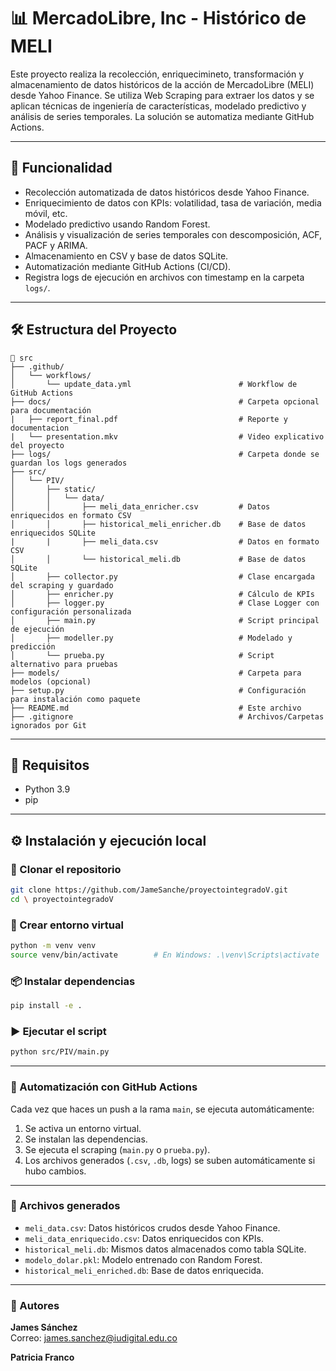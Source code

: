 # 📊 MercadoLibre, Inc - Histórico de MELI

Este proyecto realiza la recolección,  enriquecimineto,  transformación y almacenamiento de datos históricos de la acción de MercadoLibre (MELI) desde Yahoo Finance. Se utiliza Web Scraping para extraer los datos y se aplican técnicas de ingeniería de características, modelado predictivo y análisis de series temporales. La solución se automatiza mediante GitHub Actions.

---

## 🚀 Funcionalidad


- Recolección automatizada de datos históricos desde Yahoo Finance.
- Enriquecimiento de datos con KPIs: volatilidad, tasa de variación, media móvil, etc.
- Modelado predictivo usando Random Forest.
- Análisis y visualización de series temporales con descomposición, ACF, PACF y ARIMA.
- Almacenamiento en CSV y base de datos SQLite.
- Automatización mediante GitHub Actions (CI/CD).
- Registra logs de ejecución en archivos con timestamp en la carpeta `logs/`.


---

## 🛠️ Estructura del Proyecto

```
📁 src
├── .github/
│   └── workflows/
│       └── update_data.yml                        # Workflow de GitHub Actions
├── docs/                                          # Carpeta opcional para documentación
|   ├── report_final.pdf                           # Reporte y documentacion
|   └── presentation.mkv                           # Video explicativo del proyecto
├── logs/                                          # Carpeta donde se guardan los logs generados
├── src/
│   └── PIV/
│       ├── static/
│       │   └── data/
│       │       ├── meli_data_enricher.csv         # Datos enriquecidos en formato CSV
│       │       ├── historical_meli_enricher.db    # Base de datos enriquecidos SQLite
|       |       ├── meli_data.csv                  # Datos en formato CSV
│       │       └── historical_meli.db             # Base de datos SQLite
│       ├── collector.py                           # Clase encargada del scraping y guardado
│       ├── enricher.py                            # Cálculo de KPIs
│       ├── logger.py                              # Clase Logger con configuración personalizada
│       ├── main.py                                # Script principal de ejecución
│       ├── modeller.py                            # Modelado y predicción
│       └── prueba.py                              # Script alternativo para pruebas
├── models/                                        # Carpeta para modelos (opcional)
├── setup.py                                       # Configuración para instalación como paquete
├── README.md                                      # Este archivo
├── .gitignore                                     # Archivos/Carpetas ignorados por Git
```




---

## 📄 Requisitos

- Python 3.9
- pip

---

## ⚙️ Instalación y ejecución local

### 🧱 Clonar el repositorio

```bash
git clone https://github.com/JameSanche/proyectointegradoV.git
cd \ proyectointegradoV
```

### 🐍 Crear entorno virtual

```bash
python -m venv venv
source venv/bin/activate        # En Windows: .\venv\Scripts\activate
```

### 📦 Instalar dependencias

```bash
pip install -e .
```

### ▶️ Ejecutar el script

```bash
python src/PIV/main.py
```

---

### 🔁 Automatización con GitHub Actions

Cada vez que haces un push a la rama `main`, se ejecuta automáticamente:

1. Se activa un entorno virtual.
2. Se instalan las dependencias.
3. Se ejecuta el scraping (`main.py` o `prueba.py`).
4. Los archivos generados (`.csv`, `.db`, logs) se suben automáticamente si hubo cambios.

---

### 📂 Archivos generados

- `meli_data.csv`: Datos históricos crudos desde Yahoo Finance.
- `meli_data_enriquecido.csv`: Datos enriquecidos con KPIs.
- `historical_meli.db`: Mismos datos almacenados como tabla SQLite.
- `modelo_dolar.pkl`: Modelo entrenado con Random Forest.
- `historical_meli_enriched.db`: Base de datos enriquecida.

---

### 👥 Autores

**James Sánchez**  
Correo: james.sanchez@iudigital.edu.co  

**Patricia Franco**
